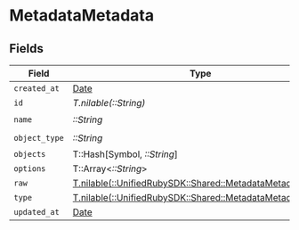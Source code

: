 # MetadataMetadata


## Fields

| Field                                                                                                    | Type                                                                                                     | Required                                                                                                 | Description                                                                                              |
| -------------------------------------------------------------------------------------------------------- | -------------------------------------------------------------------------------------------------------- | -------------------------------------------------------------------------------------------------------- | -------------------------------------------------------------------------------------------------------- |
| `created_at`                                                                                             | [Date](https://ruby-doc.org/stdlib-2.6.1/libdoc/date/rdoc/Date.html)                                     | :heavy_minus_sign:                                                                                       | N/A                                                                                                      |
| `id`                                                                                                     | *T.nilable(::String)*                                                                                    | :heavy_minus_sign:                                                                                       | N/A                                                                                                      |
| `name`                                                                                                   | *::String*                                                                                               | :heavy_check_mark:                                                                                       | N/A                                                                                                      |
| `object_type`                                                                                            | *::String*                                                                                               | :heavy_check_mark:                                                                                       | N/A                                                                                                      |
| `objects`                                                                                                | T::Hash[Symbol, *::String*]                                                                              | :heavy_minus_sign:                                                                                       | N/A                                                                                                      |
| `options`                                                                                                | T::Array<*::String*>                                                                                     | :heavy_minus_sign:                                                                                       | N/A                                                                                                      |
| `raw`                                                                                                    | [T.nilable(::UnifiedRubySDK::Shared::MetadataMetadataRaw)](../../models/shared/metadatametadataraw.md)   | :heavy_minus_sign:                                                                                       | N/A                                                                                                      |
| `type`                                                                                                   | [T.nilable(::UnifiedRubySDK::Shared::MetadataMetadataType)](../../models/shared/metadatametadatatype.md) | :heavy_minus_sign:                                                                                       | N/A                                                                                                      |
| `updated_at`                                                                                             | [Date](https://ruby-doc.org/stdlib-2.6.1/libdoc/date/rdoc/Date.html)                                     | :heavy_minus_sign:                                                                                       | N/A                                                                                                      |